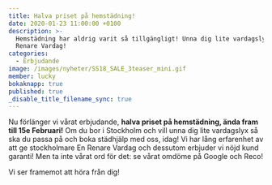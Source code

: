 ```yaml
---
title: Halva priset på hemstädning!
date: 2020-01-23 11:00:00 +0100
description: >-
  Hemstädning har aldrig varit så tillgängligt! Unna dig lite vardagslyx med En
  Renare Vardag!
categories:
  - Erbjudande
image: /images/nyheter/SS18_SALE_3teaser_mini.gif
member: lucky
bokaknapp: true
published: true
_disable_title_filename_sync: true
---
```


Nu förl&auml;nger vi v&aring;rat erbjudande, **halva priset p&aring; hemst&auml;dning, &auml;nda fram till 15e Februari\!** Om du bor i Stockholm och vill unna dig lite vardagslyx s&aring; ska du passa p&aring; och boka st&auml;dhj&auml;lp med oss, idag\! Vi har l&aring;ng erfarenhet av att ge stockholmare En Renare Vardag och dessutom erbjuder vi nöjd kund garanti\! Men ta inte v&aring;rat ord för det: se v&aring;rat omdöme p&aring; Google och Reco\!

Vi ser framemot att höra fr&aring;n dig\!